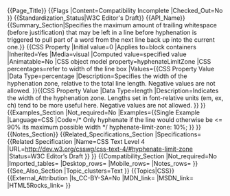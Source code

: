 {{Page_Title}}
{{Flags
|Content=Compatibility Incomplete
|Checked_Out=No
}}
{{Standardization_Status|W3C Editor's Draft}}
{{API_Name}}
{{Summary_Section|Specifies the maximum amount of trailing whitespace (before justification) that may be left in a line before hyphenation is triggered to pull part of a word from the next line back up into the current one.}}
{{CSS Property
|Initial value=0
|Applies to=block containers
|Inherited=Yes
|Media=visual
|Computed value=specified value
|Animatable=No
|CSS object model property=hyphenateLimitZone
|CSS percentages=refer to width of the line box
|Values={{CSS Property Value
|Data Type=percentage
|Description=Specifies the width of the hyphenation zone, relative to the total line length. Negative values are not allowed.
}}{{CSS Property Value
|Data Type=length
|Description=Indicates the width of the hyphenation zone. Lengths set in font-relative units (em, ex, ch) tend to be more useful here. Negative values are not allowed.
}}
}}
{{Examples_Section
|Not_required=No
|Examples={{Single Example
|Language=CSS
|Code=/* Only hyphenate if the line would otherwise be <= 90% its maximum possible width */
hyphenate-limit-zone: 10%;
}}
}}
{{Notes_Section}}
{{Related_Specifications_Section
|Specifications={{Related Specification
|Name=CSS Text Level 4
|URL=http://dev.w3.org/csswg/css-text-4/#hyphenate-limit-zone
|Status=W3C Editor’s Draft
}}
}}
{{Compatibility_Section
|Not_required=No
|Imported_tables=
|Desktop_rows=
|Mobile_rows=
|Notes_rows=
}}
{{See_Also_Section
|Topic_clusters=Text
}}
{{Topics|CSS}}
{{External_Attribution
|Is_CC-BY-SA=No
|MDN_link=
|MSDN_link=
|HTML5Rocks_link=
}}